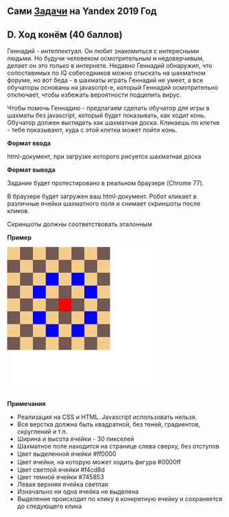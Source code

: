 ## Сами [Задачи](https://contest.yandex.ru/contest/14229/enter/) на Yandex 2019 Год

## D. Ход конём (40 баллов)

Геннадий - интеллектуал. Он любит знакомиться с интересными людьми. Но будучи человеком осмотрительным и недоверчивым, делает он это только в интернете. Недавно Геннадий обнаружил, что сопоставимых по IQ собеседников можно отыскать на шахматном форуме, но вот беда - в шахматы играть Геннадий не умеет, а все обучаторы основаны на javascript-е, который Геннадий осмотрительно отключает, чтобы избежать вероятности подцепить вирус.

Чтобы помочь Геннадию - предлагаем сделать обучатор для игры в шахматы без javascript, который будет показывать, как ходит конь. Обучатор должен выглядеть как шахматная доска. Кликаешь по клетке - тебе показывают, куда с этой клетки может пойти конь.

**Формат ввода**

html-документ, при загрузке которого рисуется шахматная доска

**Формат вывода**

Задание будет протестировано в реальном браузере (Chrome 77).

В браузере будет загружен ваш html-документ. Робот кликает в различные ячейки шахматного поля и снимает скриншоты после кликов.

Скриншоты должны соответствовать эталонным

**Пример**

![](statement-image.png)

**Примечания**

* Реализация на CSS и HTML. Javascript использовать нельзя.
* Вся верстка должна быть квадратной, без теней, градиентов, скруглений и т.п.
* Ширина и высота ячейки - 30 пикселей
* Шахматное поле находится на странице слева сверху, без отступов
* Цвет выделенной ячейки #ﬀ0000
* Цвет ячейки, на которую может ходить фигура #0000ﬀ
* Цвет светлой ячейки #f4cd8d
* Цвет темной ячейки #745853
* Левая верхняя ячейка светлая
* Изначально ни одна ячейка не выделена
* Выделение происходит по клику в конкретную ячейку и сохраняется до следующего клика